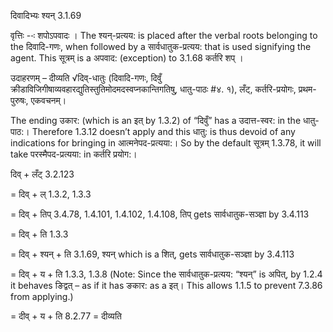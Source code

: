 

 दिवादिभ्यः श्यन् 3.1.69 

वृत्तिः --ः शपोऽपवादः । The श्यन्-प्रत्यय: is placed after the verbal roots belonging to the दिवादि-गणः, when followed by a सार्वधातुक-प्रत्यय: that is used signifying the agent. This सूत्रम् is a अपवाद: (exception) to 3.1.68 कर्तरि शप्‌ । 


उदाहरणम् – दीव्यति √दिव्-धातुः (दिवादि-गणः, दिवुँ क्रीडाविजिगीषाव्यवहारद्युतिस्तुतिमोदमदस्वप्नकान्तिगतिषु, धातु-पाठः #४. १), लँट्, कर्तरि-प्रयोगः, प्रथम-पुरुषः, एकवचनम्। 


The ending उकार: (which is an इत् by 1.3.2) of “दिवुँ” has a उदात्त-स्वर: in the धातु-पाठ:। Therefore 1.3.12 doesn’t apply and this धातु: is thus devoid of any indications for bringing in आत्मनेपद-प्रत्यया:। So by the default सूत्रम् 1.3.78, it will take परस्मैपद-प्रत्यया: in कर्तरि प्रयोग:। 


दिव् + लँट् 3.2.123 

= दिव् + ल् 1.3.2, 1.3.3 

= दिव् + तिप् 3.4.78, 1.4.101, 1.4.102, 1.4.108, तिप् gets सार्वधातुक-सञ्ज्ञा by 3.4.113 

= दिव् + ति 1.3.3 

= दिव् + श्यन् + ति 3.1.69, श्यन् which is a शित्, gets सार्वधातुक-सञ्ज्ञा by 3.4.113 

= दिव् + य + ति 1.3.3, 1.3.8 (Note: Since the सार्वधातुक-प्रत्यय: “श्यन्” is अपित्, by 1.2.4 it behaves ङिद्वत् – as if it has ङकार: as a इत्। This allows 1.1.5 to prevent 7.3.86 from applying.) 

= दीव् + य + ति 8.2.77 = दीव्यति 


